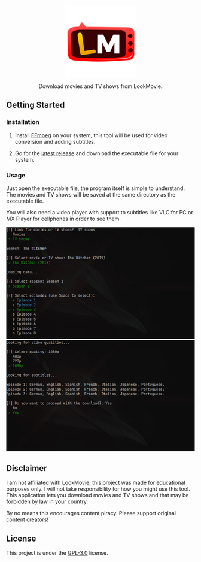 <p align="center">
  <img src="https://raw.githubusercontent.com/Matheus-0/LookMovie-DL/master/.github/icon.png" />
</p>

<p align="center">
  Download movies and TV shows from LookMovie.
</p>

## Getting Started

### Installation

1) Install [FFmpeg](https://ffmpeg.org/download.html) on your system, this tool will be used for video conversion and adding subtitles.

2) Go for the [latest release](https://github.com/Matheus-0/LookMovie-DL/releases/latest) and download the executable file for your system.

### Usage

Just open the executable file, the program itself is simple to understand. The movies and TV shows will be saved at the same directory as the executable file.

You will also need a video player with support to subtitles like VLC for PC or MX Player for cellphones in order to see them.

<p align="center">
  <img src="https://raw.githubusercontent.com/Matheus-0/LookMovie-DL/master/.github/1.png" width=630 />
  <img src="https://raw.githubusercontent.com/Matheus-0/LookMovie-DL/master/.github/2.png" width=630 />
</p>

## Disclaimer

I am not affiliated with [LookMovie](https://lookmovie.ag/), this project was made for educational purposes only. I will not take responsibility for how you might use this tool. This application lets you download movies and TV shows and that may be forbidden by law in your country.

By no means this encourages content piracy. Please support original content creators!

## License

This project is under the [GPL-3.0](https://github.com/Matheus-0/LookMovie-Downloader/blob/master/LICENSE.md) license.
